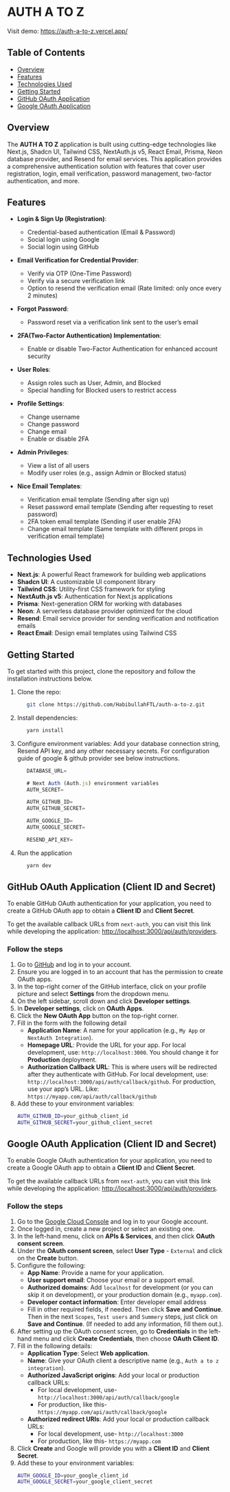# AUTH A TO Z
Visit demo: https://auth-a-to-z.vercel.app/

## Table of Contents

- [Overview](#overview)
- [Features](#features)
- [Technologies Used](#technologies-used)
- [Getting Started](#getting-started)
- [GitHub OAuth Application](#github-oauth-application-client-id-and-secret)
- [Google OAuth Application](#google-oauth-application-client-id-and-secret)

## Overview

The **AUTH A TO Z** application is built using cutting-edge technologies like Next.js, Shadcn UI, Tailwind CSS, NextAuth.js v5, React Email, Prisma, Neon database provider, and Resend for email services. This application provides a comprehensive authentication solution with features that cover user registration, login, email verification, password management, two-factor authentication, and more.

## Features

- **Login & Sign Up (Registration)**:

  - Credential-based authentication (Email & Password)
  - Social login using Google
  - Social login using GitHub

- **Email Verification for Credential Provider**:

  - Verify via OTP (One-Time Password)
  - Verify via a secure verification link
  - Option to resend the verification email (Rate limited: only once every 2 minutes)

- **Forgot Password**:

  - Password reset via a verification link sent to the user’s email

- **2FA(Two-Factor Authentication) Implementation**:

  - Enable or disable Two-Factor Authentication for enhanced account security

- **User Roles**:

  - Assign roles such as User, Admin, and Blocked
  - Special handling for Blocked users to restrict access

- **Profile Settings**:

  - Change username
  - Change password
  - Change email
  - Enable or disable 2FA

- **Admin Privileges**:
  - View a list of all users
  - Modify user roles (e.g., assign Admin or Blocked status)
- **Nice Email Templates**:
  - Verification email template (Sending after sign up)
  - Reset password email template (Sending after requesting to reset password)
  - 2FA token email template (Sending if user enable 2FA)
  - Change email template (Same template with different props in verification email template)

## Technologies Used

- **Next.js**: A powerful React framework for building web applications
- **Shadcn UI**: A customizable UI component library
- **Tailwind CSS**: Utility-first CSS framework for styling
- **NextAuth.js v5**: Authentication for Next.js applications
- **Prisma**: Next-generation ORM for working with databases
- **Neon**: A serverless database provider optimized for the cloud
- **Resend**: Email service provider for sending verification and notification emails
- **React Email**: Design email templates using Tailwind CSS

## Getting Started

To get started with this project, clone the repository and follow the installation instructions below.

1. Clone the repo:
   ```bash
      git clone https://github.com/HabibullahFTL/auth-a-to-z.git
   ```
2. Install dependencies:
   ```bash
      yarn install
   ```
3. Configure environment variables:
   Add your database connection string, Resend API key, and any other necessary secrets. For configuration guide of google & github provider see below instructions.

   ```javascript
      DATABASE_URL=

      # Next Auth (Auth.js) environment variables
      AUTH_SECRET=

      AUTH_GITHUB_ID=
      AUTH_GITHUB_SECRET=

      AUTH_GOOGLE_ID=
      AUTH_GOOGLE_SECRET=

      RESEND_API_KEY=
   ```

4. Run the application
   ```bash
      yarn dev
   ```

## GitHub OAuth Application (Client ID and Secret)

To enable GitHub OAuth authentication for your application, you need to create a GitHub OAuth app to obtain a **Client ID** and **Client Secret**.

To get the available callback URLs from `next-auth`, you can visit this link while developing the application: [http://localhost:3000/api/auth/providers](http://localhost:3000/api/auth/providers).

### Follow the steps

1. Go to [GitHub](https://github.com) and log in to your account.
2. Ensure you are logged in to an account that has the permission to create OAuth apps.
3. In the top-right corner of the GitHub interface, click on your profile picture and select **Settings** from the dropdown menu.
4. On the left sidebar, scroll down and click **Developer settings**.
5. In **Developer settings**, click on **OAuth Apps**.
6. Click the **New OAuth App** button on the top-right corner.
7. Fill in the form with the following detail
   - **Application Name**: A name for your application (e.g., `My App` or `NextAuth Integration`).
   - **Homepage URL**: Provide the URL for your app. For local development, use: `http://localhost:3000`. You should change it for **Production** deployment.
   - **Authorization Callback URL**: This is where users will be redirected after they authenticate with GitHub. For local development, use: `http://localhost:3000/api/auth/callback/github`. For production, use your app’s URL. Like: `https://myapp.com/api/auth/callback/github`
8. Add these to your environment variables:
   ```bash
   AUTH_GITHUB_ID=your_github_client_id
   AUTH_GITHUB_SECRET=your_github_client_secret
   ```

## Google OAuth Application (Client ID and Secret)

To enable Google OAuth authentication for your application, you need to create a Google OAuth app to obtain a **Client ID** and **Client Secret**.

To get the available callback URLs from `next-auth`, you can visit this link while developing the application: [http://localhost:3000/api/auth/providers](http://localhost:3000/api/auth/providers).

### Follow the steps

1. Go to the [Google Cloud Console](https://console.cloud.google.com/) and log in to your Google account.
2. Once logged in, create a new project or select an existing one.
3. In the left-hand menu, click on **APIs & Services**, and then click **OAuth consent screen**.
4. Under the **OAuth consent screen**, select **User Type** - `External` and click on the **Create** button.
5. Configure the following:
   - **App Name**: Provide a name for your application.
   - **User support email**: Choose your email or a support email.
   - **Authorized domains**: Add `localhost` for development (or you can skip it on development), or your production domain (e.g., `myapp.com`).
   - **Developer contact information**: Enter developer email address
   - Fill in other required fields, if needed. Then click **Save and Continue**. Then in the next `Scopes`, `Test users` and `Summery` steps, just click on **Save and Continue**. (If needed to add any information, fill them out.).
6. After setting up the OAuth consent screen, go to **Credentials** in the left-hand menu and click **Create Credentials**, then choose **OAuth Client ID**.
7. Fill in the following details:
   - **Application Type**: Select **Web application**.
   - **Name**: Give your OAuth client a descriptive name (e.g., `Auth a to z integration`).
   - **Authorized JavaScript origins**: Add your local or production callback URLs:
     - For local development, use- `http://localhost:3000/api/auth/callback/google`
     - For production, like this- `https://myapp.com/api/auth/callback/google`
   - **Authorized redirect URIs**: Add your local or production callback URLs:
     - For local development, use- `http://localhost:3000`
     - For production, like this- `https://myapp.com`
8. Click **Create** and Google will provide you with a **Client ID** and **Client Secret**.
9. Add these to your environment variables:
   ```bash
   AUTH_GOOGLE_ID=your_google_client_id
   AUTH_GOOGLE_SECRET=your_google_client_secret
   ```
